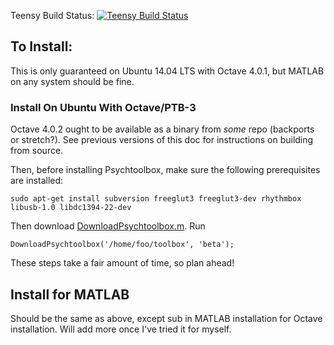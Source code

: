 
Teensy Build Status: [![Teensy Build Status](https://travis-ci.org/aforren1/finger-5.svg?branch=state_machine)](https://travis-ci.org/aforren1/finger-5)


## To Install:

This is only guaranteed on Ubuntu 14.04 LTS with Octave 4.0.1, but
MATLAB on any system should be fine.

### Install On Ubuntu With Octave/PTB-3

Octave 4.0.2 ought to be available as a binary from *some* repo (backports or stretch?).
See previous versions of this doc for instructions on building from source.

Then, before installing Psychtoolbox, make sure the following prerequisites are installed:

```
sudo apt-get install subversion freeglut3 freeglut3-dev rhythmbox libusb-1.0 libdc1394-22-dev
```

Then download [DownloadPsychtoolbox.m](https://raw.githubusercontent.com/Psychtoolbox-3/Psychtoolbox-3/master/Psychtoolbox/DownloadPsychtoolbox.m).
Run
```
DownloadPsychtoolbox('/home/foo/toolbox', 'beta');
```

These steps take a fair amount of time, so plan ahead!

## Install for MATLAB

Should be the same as above, except sub in MATLAB installation for Octave installation.
Will add more once I've tried it for myself.
